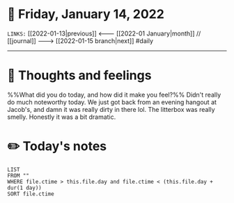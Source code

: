 # 📅 Friday, January 14, 2022
`LINKS:` [[2022-01-13|previous]] <--- [[2022-01 January|month]] // [[journal]] ---> [[2022-01-15 branch|next]] 
#daily

---
# 💭 Thoughts and feelings
%%What did you do today, and how did it make you feel?%%
Didn't really do much noteworthy today. We just got back from an evening hangout at Jacob's, and damn it was really dirty in there lol. The litterbox was really smelly. Honestly it was a bit dramatic. 

# ✏️ Today's notes
```dataview
LIST 
FROM ""
WHERE file.ctime > this.file.day and file.ctime < (this.file.day + dur(1 day))
SORT file.ctime
```

